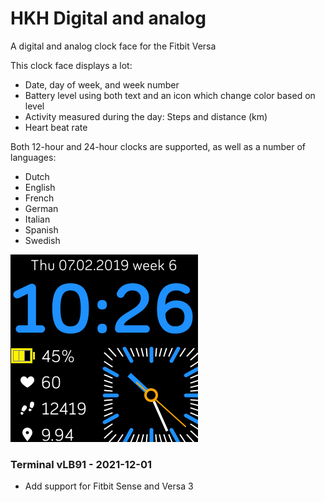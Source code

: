 # HKH Digital and analog
A digital and analog clock face for the Fitbit Versa

This clock face displays a lot:
* Date, day of week, and week number
* Battery level using both text and an icon which change color based on level
* Activity measured during the day: Steps and distance (km)
* Heart beat rate

Both 12-hour and 24-hour clocks are supported, as well as a number of languages:
* Dutch
* English
* French
* German
* Italian
* Spanish
* Swedish

![Screenshot](HKH-Digital-and-analog-screenshot.png "Screenshot")
### Terminal vLB91 - 2021-12-01
- Add support for Fitbit Sense and Versa 3
